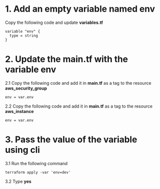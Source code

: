 # 1. Add an empty variable named env

Copy the following code and update **variables.tf**
```
variable "env" {
  type = string
}
```

# 2. Update the main.tf with the variable env

2.1 Copy the following code and add it in **main.tf** as a tag to the resource **aws_security_group**
```
env = var.env
```
2.2 Copy the following code and add it in **main.tf** as a tag to the resource **aws_instance**
```
env = var.env
```
# 3. Pass the value of the variable using cli
3.1 Run the following command
```
terraform apply -var 'env=dev'
```
3.2 Type **yes**